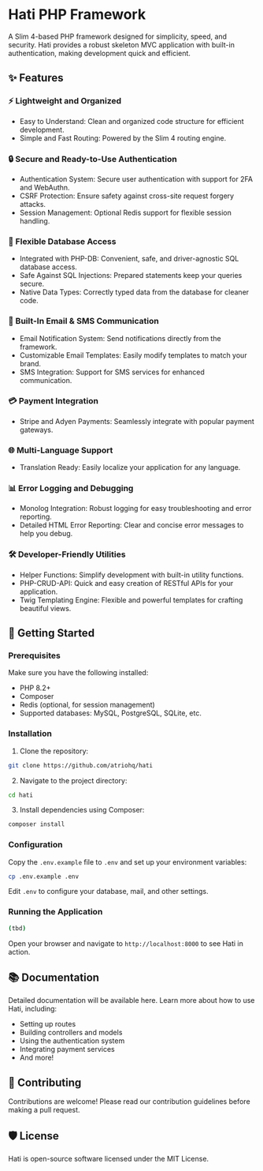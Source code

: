 # Hati PHP Framework
A Slim 4-based PHP framework designed for simplicity, speed, and security. Hati provides a robust skeleton MVC application with built-in authentication, making development quick and efficient.

## ✨ Features

### ⚡ Lightweight and Organized
- Easy to Understand: Clean and organized code structure for efficient development.
- Simple and Fast Routing: Powered by the Slim 4 routing engine.

### 🔒 Secure and Ready-to-Use Authentication
- Authentication System: Secure user authentication with support for 2FA and WebAuthn.
- CSRF Protection: Ensure safety against cross-site request forgery attacks.
- Session Management: Optional Redis support for flexible session handling.

### 🔄 Flexible Database Access
- Integrated with PHP-DB: Convenient, safe, and driver-agnostic SQL database access.
- Safe Against SQL Injections: Prepared statements keep your queries secure.
- Native Data Types: Correctly typed data from the database for cleaner code.

### 📧 Built-In Email & SMS Communication
- Email Notification System: Send notifications directly from the framework.
- Customizable Email Templates: Easily modify templates to match your brand.
- SMS Integration: Support for SMS services for enhanced communication.

### 💳 Payment Integration
- Stripe and Adyen Payments: Seamlessly integrate with popular payment gateways.

### 🌐 Multi-Language Support
- Translation Ready: Easily localize your application for any language.

### 📊 Error Logging and Debugging
- Monolog Integration: Robust logging for easy troubleshooting and error reporting.
- Detailed HTML Error Reporting: Clear and concise error messages to help you debug.

### 🛠️ Developer-Friendly Utilities
- Helper Functions: Simplify development with built-in utility functions.
- PHP-CRUD-API: Quick and easy creation of RESTful APIs for your application.
- Twig Templating Engine: Flexible and powerful templates for crafting beautiful views.

## 🏁 Getting Started

### Prerequisites
Make sure you have the following installed:

- PHP 8.2+
- Composer
- Redis (optional, for session management)
- Supported databases: MySQL, PostgreSQL, SQLite, etc.

### Installation
1. Clone the repository:

```bash
git clone https://github.com/atriohq/hati
```

2. Navigate to the project directory:
```bash
cd hati
```

3. Install dependencies using Composer:
```bash
composer install
```

### Configuration
Copy the `.env.example` file to `.env` and set up your environment variables:

```bash
cp .env.example .env
```

Edit `.env` to configure your database, mail, and other settings.

### Running the Application

```bash
(tbd)
```

Open your browser and navigate to `http://localhost:8000` to see Hati in action.

## 📚 Documentation

Detailed documentation will be available here. Learn more about how to use Hati, including:

- Setting up routes
- Building controllers and models
- Using the authentication system
- Integrating payment services
- And more!

## 🎯 Contributing

Contributions are welcome! Please read our contribution guidelines before making a pull request.

## 🛡️ License

Hati is open-source software licensed under the MIT License.
